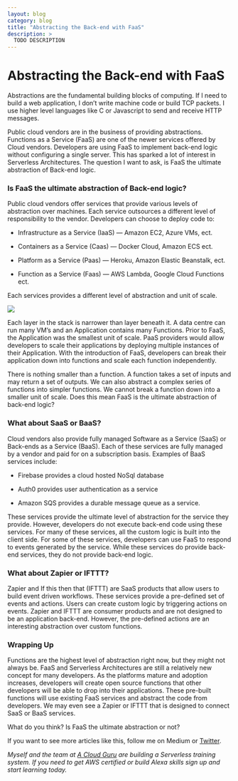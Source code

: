 ```yaml
---
layout: blog
category: blog
title: "Abstracting the Back-end with FaaS"
description: >
  TODO DESCRIPTION
---
```


# Abstracting the Back-end with FaaS

Abstractions are the fundamental building blocks of computing. If I need to build a web application, I don’t write machine code or build TCP packets. I use higher level languages like C or Javascript to send and receive HTTP messages.

Public cloud vendors are in the business of providing abstractions. Functions as a Service (FaaS) are one of the newer services offered by Cloud vendors. Developers are using FaaS to implement back-end logic without configuring a single server. This has sparked a lot of interest in Serverless Architectures. The question I want to ask, is FaaS the ultimate abstraction of Back-end logic.

### Is FaaS the ultimate abstraction of Back-end logic?

Public cloud vendors offer services that provide various levels of abstraction over machines. Each service outsources a different level of responsibility to the vendor. Developers can choose to deploy code to:

* Infrastructure as a Service (IaaS) — Amazon EC2, Azure VMs, ect.

* Containers as a Service (Caas) — Docker Cloud, Amazon ECS ect.

* Platform as a Service (Paas) — Heroku, Amazon Elastic Beanstalk, ect.

* Function as a Service (Faas) — AWS Lambda, Google Cloud Functions ect.

Each services provides a different level of abstraction and unit of scale.

![](https://cdn-images-1.medium.com/max/2000/1*VD9n01kVn4hqOhyzY9X41w.png)

Each layer in the stack is narrower than layer beneath it. A data centre can run many VM’s and an Application contains many Functions. Prior to FaaS, the Application was the smallest unit of scale. PaaS providers would allow developers to scale their applications by deploying multiple instances of their Application. With the introduction of FaaS, developers can break their application down into functions and scale each function independently.

There is nothing smaller than a function. A function takes a set of inputs and may return a set of outputs. We can also abstract a complex series of functions into simpler functions. We cannot break a function down into a smaller unit of scale. Does this mean FaaS is the ultimate abstraction of back-end logic?

### What about SaaS or BaaS?

Cloud vendors also provide fully managed Software as a Service (SaaS) or Back-ends as a Service (BaaS). Each of these services are fully managed by a vendor and paid for on a subscription basis. Examples of BaaS services include:

* Firebase provides a cloud hosted NoSql database

* Auth0 provides user authentication as a service

* Amazon SQS provides a durable message queue as a service.

These services provide the ultimate level of abstraction for the service they provide. However, developers do not execute back-end code using these services. For many of these services, all the custom logic is built into the client side. For some of these services, developers can use FaaS to respond to events generated by the service. While these services do provide back-end services, they do not provide back-end logic.

### What about Zapier or IFTTT?

Zapier and If this then that (IFTTT) are SaaS products that allow users to build event driven workflows. These services provide a pre-defined set of events and actions. Users can create custom logic by triggering actions on events. Zapier and IFTTT are consumer products and are not designed to be an application back-end. However, the pre-defined actions are an interesting abstraction over custom functions.

### Wrapping Up

Functions are the highest level of abstraction right now, but they might not always be. FaaS and Serverless Architectures are still a relatively new concept for many developers. As the platforms mature and adoption increases, developers will create open source functions that other developers will be able to drop into their applications. These pre-built functions will use existing FaaS services and abstract the code from developers. We may even see a Zapier or IFTTT that is designed to connect SaaS or BaaS services.

What do you think? Is FaaS the ultimate abstraction or not?

If you want to see more articles like this, follow me on Medium or [Twitter](https://twitter.com/johncmckim).

*Myself and the team at [A Cloud Guru](https://acloud.guru/) are building a Serverless training system. If you need to get AWS certified or build Alexa skills sign up and start learning today.*
